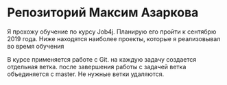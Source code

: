 # Репозиторий Максим Азаркова
Я прохожу обучение по курсу Job4j. Планирую его пройти к сентябрю 2019 года.
Ниже находятся наиболее проекты, которые я реализовывал во время обучения

В курсе применяется работе с Git. на каждую задачу создается отдельная ветка. после завершения работы с задачей ветка объединяется с master. Не нужные ветки удаляются.